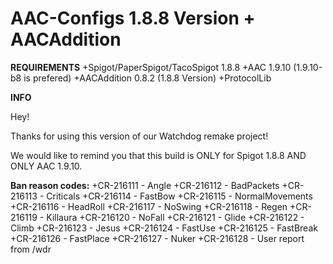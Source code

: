 # AAC-Configs 1.8.8 Version + AACAddition

**REQUIREMENTS**
+Spigot/PaperSpigot/TacoSpigot 1.8.8
+AAC 1.9.10 (1.9.10-b8 is prefered)
+AACAddition 0.8.2 (1.8.8 Version)
+ProtocolLib



**INFO**

Hey!

Thanks for using this version of our Watchdog remake project!

We would like to remind you that this build is ONLY for Spigot 1.8.8 AND ONLY AAC 1.9.10.




**Ban reason codes:**
+CR-216111 - Angle
+CR-216112 - BadPackets
+CR-216113 - Criticals
+CR-216114 - FastBow
+CR-216115 - NormalMovements
+CR-216116 - HeadRoll
+CR-216117 - NoSwing
+CR-216118 - Regen
+CR-216119 - Killaura
+CR-216120 - NoFall
+CR-216121 - Glide
+CR-216122 - Climb
+CR-216123 - Jesus
+CR-216124 - FastUse
+CR-216125 - FastBreak
+CR-216126 - FastPlace
+CR-216127 - Nuker
+CR-216128 - User report from /wdr
